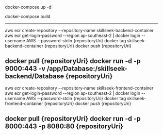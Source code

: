 docker-compose up -d

docker-compose build

------------------------------------------------------------
aws ecr create-repository --repository-name skillseek-backend-container
aws ecr get-login-password --region ap-southeast-2 | docker login --username AWS --password-stdin {repositoryUri}
docker tag skillseek-backend-container {repositoryUri}
docker push {repositoryUri}

docker pull {repositoryUri}
docker run -d -p 9000:443 -v /app/Database:/skillseek-backend/Database {repositoryUri}
------------------------------------------------------------
aws ecr create-repository --repository-name skillseek-frontend-container
aws ecr get-login-password --region ap-southeast-2 | docker login --username AWS --password-stdin {repositoryUri}
docker tag skillseek-frontend-container {repositoryUri}
docker push {repositoryUri}

docker pull {repositoryUri}
docker run -d -p 8000:443 -p 8080:80 {repositoryUri}
------------------------------------------------------------
